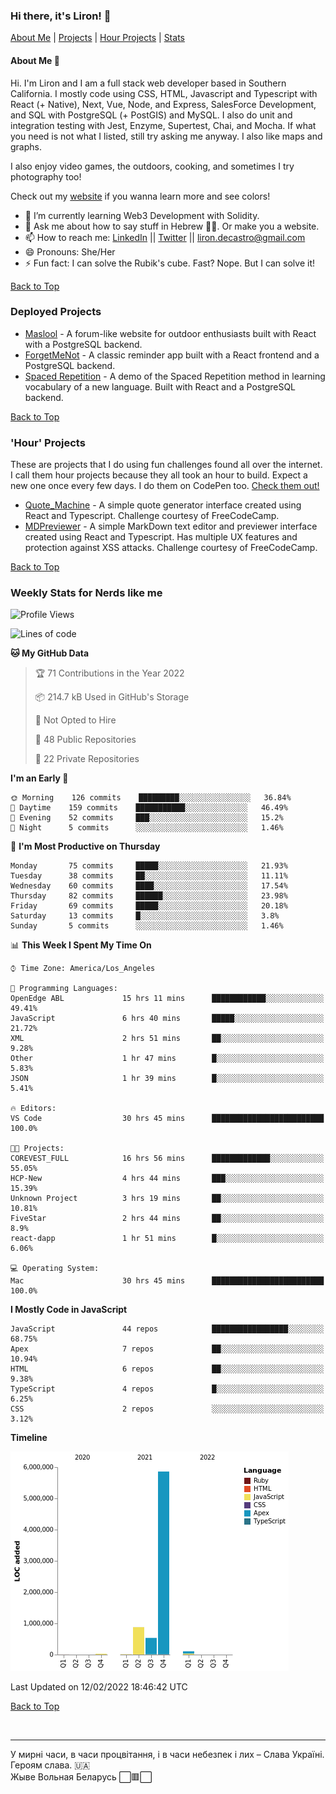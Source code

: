 ### Hi there, it's Liron! 👋
[About Me](#about) | [Projects](#projects) | [Hour Projects](#hourlies) | [Stats](#stats)

#### About Me 👧 <a name="about"></a>


Hi. I'm Liron and I am a full stack web developer based in Southern California. I mostly code using CSS, HTML, Javascript and Typescript with React (+ Native), Next, Vue, Node, and Express, SalesForce Development, and SQL with PostgreSQL (+ PostGIS) and MySQL. I also do unit and integration testing with Jest, Enzyme, Supertest, Chai, and Mocha. If what you need is not what I listed, still try asking me anyway. I also like maps and graphs. 

I also enjoy video games, the outdoors, cooking, and sometimes I try photography too!

Check out my [website](https://www.lirondc.com) if you wanna learn more and see colors! 


- 🌱 I’m currently learning Web3 Development with Solidity.
- 💬 Ask me about how to say stuff in Hebrew 🤌🏼. Or make you a website.
- 📫 How to reach me: [LinkedIn](https://www.linkedin.com/in/liron-de-castro/) || [Twitter](https://twitter.com/lirondecastro) || [liron.decastro@gmail.com](mailto:liron.decastro@gmail.com) 
- 😄 Pronouns: She/Her
- ⚡ Fun fact: I can solve the Rubik's cube. Fast? Nope. But I can solve it! 

[Back to Top](#about)

### Deployed Projects <a name="projects"></a>

- [Maslool](https://maslool.lirondc.com) - A forum-like website for outdoor enthusiasts built with React with a PostgreSQL backend. 
- [ForgetMeNot](https://forgetmenot.lirondc.com) - A classic reminder app built with a React frontend and a PostgreSQL backend.
- [Spaced Repetition](https://spacedrep.lirondc.com) - A demo of the Spaced Repetition method in learning vocabulary of a new language. Built with React and a PostgreSQL backend.

[Back to Top](#about)

### 'Hour' Projects <a name="hourlies"></a>
These are projects that I do using fun challenges found all over the internet. I call them hour projects because they all took an hour to build. Expect a new one once every few days. I do them on CodePen too. [Check them out!](https://codepen.io/lirondco)

- [Quote_Machine](https://quote-machine.lirondc.com/) - A simple quote generator interface created using React and Typescript. Challenge courtesy of FreeCodeCamp.
- [MDPreviewer](https://mdpreviewer.lirondc.com/) - A simple MarkDown text editor and previewer interface created using React and Typescript. Has multiple UX features and protection against XSS attacks. Challenge courtesy of FreeCodeCamp.

[Back to Top](#about)


### Weekly Stats for Nerds like me <a name="stats"></a>

<!--START_SECTION:waka-->
![Profile Views](http://img.shields.io/badge/Profile%20Views-8-blue)

![Lines of code](https://img.shields.io/badge/From%20Hello%20World%20I%27ve%20Written-7%20Million%20lines%20of%20code-blue)

**🐱 My GitHub Data** 

> 🏆 71 Contributions in the Year 2022
 > 
> 📦 214.7 kB Used in GitHub's Storage 
 > 
> 🚫 Not Opted to Hire
 > 
> 📜 48 Public Repositories 
 > 
> 🔑 22 Private Repositories  
 > 
**I'm an Early 🐤** 

```text
🌞 Morning    126 commits    █████████░░░░░░░░░░░░░░░░   36.84% 
🌆 Daytime    159 commits    ███████████░░░░░░░░░░░░░░   46.49% 
🌃 Evening    52 commits     ███░░░░░░░░░░░░░░░░░░░░░░   15.2% 
🌙 Night      5 commits      ░░░░░░░░░░░░░░░░░░░░░░░░░   1.46%

```
📅 **I'm Most Productive on Thursday** 

```text
Monday       75 commits     █████░░░░░░░░░░░░░░░░░░░░   21.93% 
Tuesday      38 commits     ██░░░░░░░░░░░░░░░░░░░░░░░   11.11% 
Wednesday    60 commits     ████░░░░░░░░░░░░░░░░░░░░░   17.54% 
Thursday     82 commits     ██████░░░░░░░░░░░░░░░░░░░   23.98% 
Friday       69 commits     █████░░░░░░░░░░░░░░░░░░░░   20.18% 
Saturday     13 commits     █░░░░░░░░░░░░░░░░░░░░░░░░   3.8% 
Sunday       5 commits      ░░░░░░░░░░░░░░░░░░░░░░░░░   1.46%

```


📊 **This Week I Spent My Time On** 

```text
⌚︎ Time Zone: America/Los_Angeles

💬 Programming Languages: 
OpenEdge ABL             15 hrs 11 mins      ████████████░░░░░░░░░░░░░   49.41% 
JavaScript               6 hrs 40 mins       █████░░░░░░░░░░░░░░░░░░░░   21.72% 
XML                      2 hrs 51 mins       ██░░░░░░░░░░░░░░░░░░░░░░░   9.28% 
Other                    1 hr 47 mins        █░░░░░░░░░░░░░░░░░░░░░░░░   5.83% 
JSON                     1 hr 39 mins        █░░░░░░░░░░░░░░░░░░░░░░░░   5.41%

🔥 Editors: 
VS Code                  30 hrs 45 mins      █████████████████████████   100.0%

🐱‍💻 Projects: 
COREVEST_FULL            16 hrs 56 mins      █████████████░░░░░░░░░░░░   55.05% 
HCP-New                  4 hrs 44 mins       ███░░░░░░░░░░░░░░░░░░░░░░   15.39% 
Unknown Project          3 hrs 19 mins       ██░░░░░░░░░░░░░░░░░░░░░░░   10.81% 
FiveStar                 2 hrs 44 mins       ██░░░░░░░░░░░░░░░░░░░░░░░   8.9% 
react-dapp               1 hr 51 mins        █░░░░░░░░░░░░░░░░░░░░░░░░   6.06%

💻 Operating System: 
Mac                      30 hrs 45 mins      █████████████████████████   100.0%

```

**I Mostly Code in JavaScript** 

```text
JavaScript               44 repos            █████████████████░░░░░░░░   68.75% 
Apex                     7 repos             ██░░░░░░░░░░░░░░░░░░░░░░░   10.94% 
HTML                     6 repos             ██░░░░░░░░░░░░░░░░░░░░░░░   9.38% 
TypeScript               4 repos             █░░░░░░░░░░░░░░░░░░░░░░░░   6.25% 
CSS                      2 repos             ░░░░░░░░░░░░░░░░░░░░░░░░░   3.12%

```


**Timeline**

![Chart not found](https://raw.githubusercontent.com/lirondco/lirondco/main/charts/bar_graph.png) 


 Last Updated on 12/02/2022 18:46:42 UTC
<!--END_SECTION:waka-->

[Back to Top](#about)

<br />

---

У мирні часи, в часи процвітання, і в часи небезпек і лих – Слава Україні. Героям слава. 🇺🇦 <br />
Жыве Вольная Беларусь ⬜️🟥⬜️
